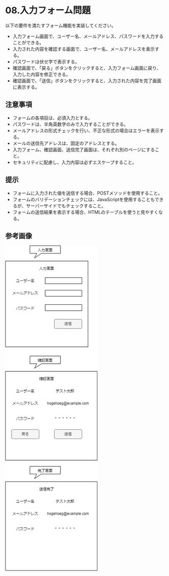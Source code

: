
# 08.入力フォーム問題

以下の要件を満たすフォーム機能を実装してください。

* 入力フォーム画面で、ユーザー名、メールアドレス、パスワードを入力することができる。
* 入力された内容を確認する画面で、ユーザー名、メールアドレスを表示する。
* パスワードは伏せ字で表示する。
* 確認画面で、「戻る」ボタンをクリックすると、入力フォーム画面に戻り、入力した内容を修正できる。
* 確認画面で、「送信」ボタンをクリックすると、入力された内容を完了画面に表示する。

## 注意事項
* フォームの各項目は、必須入力とする。
* パスワードは、半角英数字のみで入力することができる。
* メールアドレスの形式チェックを行い、不正な形式の場合はエラーを表示する。
* メールの送信先アドレスは、固定のアドレスとする。
* 入力フォーム、確認画面、送信完了画面は、それぞれ別のページにすること。
* セキュリティに配慮し、入力内容は必ずエスケープすること。 

## 提示

* フォームに入力された値を送信する場合、POSTメソッドを使用すること。
* フォームのバリデーションチェックには、JavaScriptを使用することもできるが、サーバーサイドでもチェックすること。
* フォームの送信結果を表示する場合、HTMLのテーブルを使うと見やすくなる。

## 参考画像

![08.入力フォーム問題.drawio.png](08.入力フォーム問題.drawio.png)